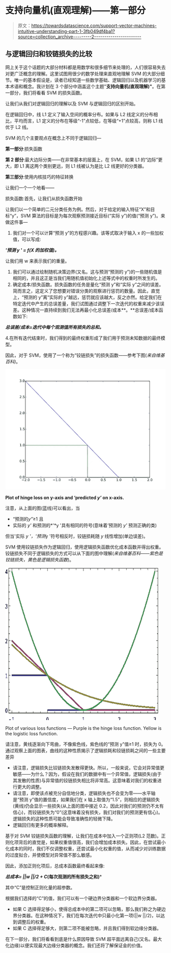 # 支持向量机(直观理解)——第一部分

> 原文：<https://towardsdatascience.com/support-vector-machines-intuitive-understanding-part-1-3fb049df4ba1?source=collection_archive---------2----------------------->

## 与逻辑回归和铰链损失的比较

网上关于这个话题的大部分材料都是用数学和很多细节来处理的，人们很容易失去对更广泛概念的理解。这里试图用很少的数学处理来直观地理解 SVM 的大部分细节。唯一的基本假设是，读者已经知道一些数学基础、逻辑回归以及机器学习的基本术语和概念。我计划在 3 个部分中涵盖这个主题"**支持向量机(直观理解)"**。在第一部分，我们将看看 SVM 的损失函数。

让我们从我们对逻辑回归的理解以及 SVM 与逻辑回归的区别开始。

在逻辑回归中，线 L1 定义了输入空间的概率分布。如果与 L2 线定义的分布相比，平均而言，L1 定义的分布在等级“-1”点较低，在等级“+1”点较高，则称 L1 线优于 L2 线。

SVM 的几个主要观点在概念上不同于逻辑回归—

**第一部分**:损失函数

**第 2 部分**:最大边际分类——在非常基本的层面上，在 SVM，如果 L1 的“边际”更大，即 L1 离这两个类别更远，则 L1 线被认为是比 L2 线更好的分类器。

**第三部分**:使用内核技巧的特征转换

让我们一个一个地看——

损失函数:首先，让我们从损失函数开始

让我们以一个简单的二元分类任务为例。然后，对于给定的输入特征“X”和目标“y”，SVM 算法的目标是为每次观察预测接近目标(“实际 y”)的值(“预测 y”)。来做这件事—

1.  我们对一个可以计算“预测 y”的方程感兴趣。该等式取决于输入 x 的一些加权值，可以写成:

***'预测 y ' = f(X 的加权值)。***

让我们用 w 来表示我们的重量。

1.  我们可以通过绘制随机决策边界(又名。这与预测“预测的 y”)的一些随机值是相同的，并且这正是当我们用随机值初始化上述等式中的权重时所发生的。
2.  确定成本/损失函数。损失函数的任务是量化“预测 y”和“实际 y”之间的误差。简而言之，这定义了您想要对错误分类的观察进行惩罚的数量。因此，直觉上，“预测的 y”离“实际的 y”越远，惩罚就应该越大，反之亦然。给定我们在特定迭代中产生的总误差量，我们试图通过调整下一次迭代的权重来减少该误差。这种情况一直持续到我们无法再最小化总误差/成本**。**总误差/成本函数如下:

***总误差/成本=迭代中每个观测值所有损失的总和。***

4.在所有迭代结束时，我们得到的最终权重形成了我们用于预测未知数据的最终模型。

因此，对于 SVM，使用了一个称为“铰链损失”的损失函数——参考下图(*来自维基百科)*。

![](img/7c9a1f346ad38837d5cecb0977df8418.png)

**Plot of hinge loss on y-axis and ‘predicted *y’* on x-axis.**

注意，从上面的图(蓝线)可以看出，当

*   “预测的*y”*≥1 且
*   实际的 *y'* 和预测的*'*y '具有相同的符号(意味着‘预测的 *y'* 预测正确的类)

但当'实际 *y '，'预测*y '符号相反时，铰链损耗随 *y* 线性增加(单边误差)。

SVM 使用铰链损失作为逻辑回归，使用逻辑损失函数优化成本函数并得出权重。铰链损失不同于逻辑损失的方式可以从下面的图中理解(*来自维基百科——紫色是铰链损失，黄色是逻辑损失函数*)。

![](img/f6896fcf40d4afb726932570e24f7f3b.png)

Plot of various loss functions — Purple is the hinge loss function. Yellow is the logistic loss function.

请注意，黄线逐渐向下弯曲，不像紫色线，紫色线的“预测 y”值≥1 时，损失为 0。通过观察上面的图表，曲线的这种性质揭示了逻辑损耗和铰链损耗之间的一些主要差异

*   请注意，逻辑损失比铰链损失发散得更快。所以，一般来说，它会对异常值更敏感——为什么？因为，假设在我们的数据中有一个异常值，逻辑损失(由于其发散的性质)与异常值的铰链损失相比将非常高。这意味着对我们的权重进行更大的调整。
*   请注意，即使该点被充分自信地分类，逻辑损失也不会变为零——水平轴是“预测 y”值的置信度，如果我们在 x 轴上取值为“1.5”，则相应的逻辑损失(黄线)仍会显示一些损失(从上面的图中接近 0.2，因此对我们的预测仍不太有信心)，而铰链损失为“0”(这意味着没有损失，我们对我们的预测更有信心)。逻辑损失的这种性质可能会导致准确性的轻微下降。
*   逻辑回归有更多的概率解释。

基于对 SVM 铰链损失函数的理解，让我们在成本中加入一个正则项(L2 范数)。正则化项背后的直觉是，如果权重值很高，我们会增加成本损失。因此，在尝试最小化成本的同时，我们不仅调整权重，还尝试最小化权重的值，从而减少对训练数据的过度拟合，并使模型对异常值不那么敏感。

因此，添加正则化项后，总成本函数最终看起来像:

***总成本= ||w ||/2 + C*(每次观测的所有损失之和)***

其中“C”是控制正则化量的超参数。

根据我们选择的“C”的值，我们可以有一个硬边界分类器和一个软边界分类器。

*   如果 C 选择得足够小，使得总成本中的第二项可以忽略，那么我们称之为硬边界分类器。在这种情况下，我们在每次迭代中只最小化第一项(||w ||/2)，以达到调整后的权重。
*   如果 C 选择得足够大，则第二项不能被忽略，并且我们得到软边缘分类器。

在下一部分，我们将看看到底是什么原因导致 SVM 超平面远离自己(又名。最大化边缘)以便实现最大边缘分类器的概念。我们还将了解保证金的价值。